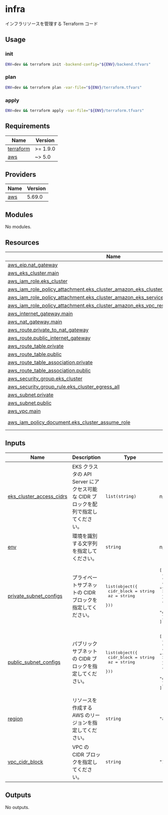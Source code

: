 # infra

インフラリソースを管理する Terraform コード

## Usage

### init

```bash
ENV=dev && terraform init -backend-config="${ENV}/backend.tfvars"
```

### plan

```bash
ENV=dev && terraform plan -var-file="${ENV}/terraform.tfvars"
```

### apply

```bash
ENV=dev && terraform apply -var-file="${ENV}/terraform.tfvars"
```

<!-- BEGIN_TF_DOCS -->
## Requirements

| Name | Version |
|------|---------|
| <a name="requirement_terraform"></a> [terraform](#requirement\_terraform) | >= 1.9.0 |
| <a name="requirement_aws"></a> [aws](#requirement\_aws) | ~> 5.0 |

## Providers

| Name | Version |
|------|---------|
| <a name="provider_aws"></a> [aws](#provider\_aws) | 5.69.0 |

## Modules

No modules.

## Resources

| Name | Type |
|------|------|
| [aws_eip.nat_gateway](https://registry.terraform.io/providers/hashicorp/aws/latest/docs/resources/eip) | resource |
| [aws_eks_cluster.main](https://registry.terraform.io/providers/hashicorp/aws/latest/docs/resources/eks_cluster) | resource |
| [aws_iam_role.eks_cluster](https://registry.terraform.io/providers/hashicorp/aws/latest/docs/resources/iam_role) | resource |
| [aws_iam_role_policy_attachment.eks_cluster_amazon_eks_cluster_policy](https://registry.terraform.io/providers/hashicorp/aws/latest/docs/resources/iam_role_policy_attachment) | resource |
| [aws_iam_role_policy_attachment.eks_cluster_amazon_eks_service_policy](https://registry.terraform.io/providers/hashicorp/aws/latest/docs/resources/iam_role_policy_attachment) | resource |
| [aws_iam_role_policy_attachment.eks_cluster_amazon_eks_vpc_resource_controller_policy](https://registry.terraform.io/providers/hashicorp/aws/latest/docs/resources/iam_role_policy_attachment) | resource |
| [aws_internet_gateway.main](https://registry.terraform.io/providers/hashicorp/aws/latest/docs/resources/internet_gateway) | resource |
| [aws_nat_gateway.main](https://registry.terraform.io/providers/hashicorp/aws/latest/docs/resources/nat_gateway) | resource |
| [aws_route.private_to_nat_gateway](https://registry.terraform.io/providers/hashicorp/aws/latest/docs/resources/route) | resource |
| [aws_route.public_internet_gateway](https://registry.terraform.io/providers/hashicorp/aws/latest/docs/resources/route) | resource |
| [aws_route_table.private](https://registry.terraform.io/providers/hashicorp/aws/latest/docs/resources/route_table) | resource |
| [aws_route_table.public](https://registry.terraform.io/providers/hashicorp/aws/latest/docs/resources/route_table) | resource |
| [aws_route_table_association.private](https://registry.terraform.io/providers/hashicorp/aws/latest/docs/resources/route_table_association) | resource |
| [aws_route_table_association.public](https://registry.terraform.io/providers/hashicorp/aws/latest/docs/resources/route_table_association) | resource |
| [aws_security_group.eks_cluster](https://registry.terraform.io/providers/hashicorp/aws/latest/docs/resources/security_group) | resource |
| [aws_security_group_rule.eks_cluster_egress_all](https://registry.terraform.io/providers/hashicorp/aws/latest/docs/resources/security_group_rule) | resource |
| [aws_subnet.private](https://registry.terraform.io/providers/hashicorp/aws/latest/docs/resources/subnet) | resource |
| [aws_subnet.public](https://registry.terraform.io/providers/hashicorp/aws/latest/docs/resources/subnet) | resource |
| [aws_vpc.main](https://registry.terraform.io/providers/hashicorp/aws/latest/docs/resources/vpc) | resource |
| [aws_iam_policy_document.eks_cluster_assume_role](https://registry.terraform.io/providers/hashicorp/aws/latest/docs/data-sources/iam_policy_document) | data source |

## Inputs

| Name | Description | Type | Default | Required |
|------|-------------|------|---------|:--------:|
| <a name="input_eks_cluster_access_cidrs"></a> [eks\_cluster\_access\_cidrs](#input\_eks\_cluster\_access\_cidrs) | EKS クラスタの API Server にアクセス可能な CIDR ブロックを配列で指定してください。 | `list(string)` | n/a | yes |
| <a name="input_env"></a> [env](#input\_env) | 環境を識別する文字列を指定してください。 | `string` | n/a | yes |
| <a name="input_private_subnet_configs"></a> [private\_subnet\_configs](#input\_private\_subnet\_configs) | プライベートサブネットの CIDR ブロックを指定してください。 | <pre>list(object({<br/>    cidr_block = string<br/>    az         = string<br/>  }))</pre> | <pre>[<br/>  {<br/>    "az": "ap-northeast-1a",<br/>    "cidr_block": "172.16.2.0/23"<br/>  },<br/>  {<br/>    "az": "ap-northeast-1c",<br/>    "cidr_block": "172.16.4.0/23"<br/>  }<br/>]</pre> | no |
| <a name="input_public_subnet_configs"></a> [public\_subnet\_configs](#input\_public\_subnet\_configs) | パブリックサブネットの CIDR ブロックを指定してください。 | <pre>list(object({<br/>    cidr_block = string<br/>    az         = string<br/>  }))</pre> | <pre>[<br/>  {<br/>    "az": "ap-northeast-1a",<br/>    "cidr_block": "172.16.0.0/24"<br/>  },<br/>  {<br/>    "az": "ap-northeast-1c",<br/>    "cidr_block": "172.16.1.0/24"<br/>  }<br/>]</pre> | no |
| <a name="input_region"></a> [region](#input\_region) | リソースを作成する AWS のリージョンを指定してください。 | `string` | `"ap-northeast-1"` | no |
| <a name="input_vpc_cidr_block"></a> [vpc\_cidr\_block](#input\_vpc\_cidr\_block) | VPC の CIDR ブロックを指定してください。 | `string` | `"172.16.0.0/16"` | no |

## Outputs

No outputs.
<!-- END_TF_DOCS -->
